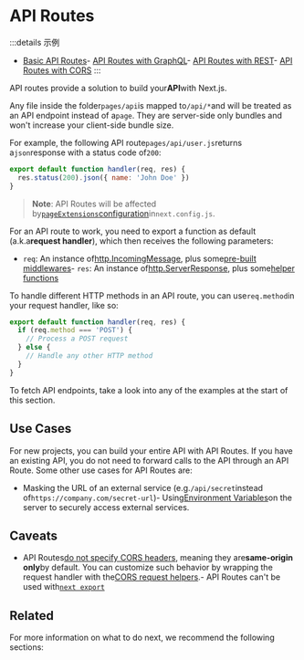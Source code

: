# API Routes

:::details 示例
- [Basic API Routes](https://github.com/vercel/next.js/tree/canary/examples/api-routes)- [API Routes with GraphQL](https://github.com/vercel/next.js/tree/canary/examples/api-routes-graphql)- [API Routes with REST](https://github.com/vercel/next.js/tree/canary/examples/api-routes-rest)- [API Routes with CORS](https://github.com/vercel/next.js/tree/canary/examples/api-routes-cors)
:::

API routes provide a solution to build your**API**with Next.js.

Any file inside the folder`pages/api`is mapped to`/api/*`and will be treated as an API endpoint instead of a`page`. They are server-side only bundles and won't increase your client-side bundle size.

For example, the following API route`pages/api/user.js`returns a`json`response with a status code of`200`:

```js
export default function handler(req, res) {
  res.status(200).json({ name: 'John Doe' })
}

```

> **Note**: API Routes will be affected by[`pageExtensions`configuration](/docs/api-reference/next.config.js/custom-page-extensions)in`next.config.js`.

For an API route to work, you need to export a function as default (a.k.a**request handler**), which then receives the following parameters:

- `req`: An instance of[http.IncomingMessage](https://nodejs.org/api/http.html#class-httpincomingmessage), plus some[pre-built middlewares](/docs/api-routes/request-helpers)- `res`: An instance of[http.ServerResponse](https://nodejs.org/api/http.html#class-httpserverresponse), plus some[helper functions](/docs/api-routes/response-helpers)

To handle different HTTP methods in an API route, you can use`req.method`in your request handler, like so:

```js
export default function handler(req, res) {
  if (req.method === 'POST') {
    // Process a POST request
  } else {
    // Handle any other HTTP method
  }
}

```

To fetch API endpoints, take a look into any of the examples at the start of this section.

## Use Cases

For new projects, you can build your entire API with API Routes. If you have an existing API, you do not need to forward calls to the API through an API Route. Some other use cases for API Routes are:

- Masking the URL of an external service (e.g.`/api/secret`instead of`https://company.com/secret-url`)- Using[Environment Variables](/docs/basic-features/environment-variables)on the server to securely access external services.

## Caveats

- API Routes[do not specify CORS headers](https://developer.mozilla.org/en-US/docs/Web/HTTP/CORS), meaning they are**same-origin only**by default. You can customize such behavior by wrapping the request handler with the[CORS request helpers](https://github.com/vercel/next.js/tree/canary/examples/api-routes-cors).- API Routes can't be used with[`next export`](/docs/advanced-features/static-html-export)

## Related

For more information on what to do next, we recommend the following sections:






